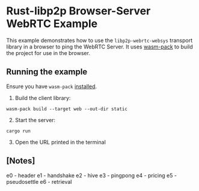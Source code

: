 # Rust-libp2p Browser-Server WebRTC Example

This example demonstrates how to use the `libp2p-webrtc-websys` transport library in a browser to ping the WebRTC Server.
It uses [wasm-pack](https://rustwasm.github.io/docs/wasm-pack/) to build the project for use in the browser.

## Running the example

Ensure you have `wasm-pack` [installed](https://rustwasm.github.io/wasm-pack/).

1. Build the client library:
```shell
wasm-pack build --target web --out-dir static
```

2. Start the server:
```shell
cargo run
```

3. Open the URL printed in the terminal

## [Notes]

e0 - header
e1 - handshake
e2 - hive
e3 - pingpong
e4 - pricing
e5 - pseudosettle
e6 - retrieval